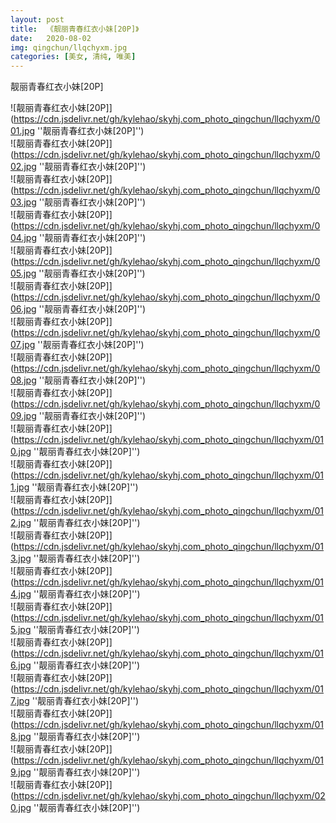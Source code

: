 ```yaml
---
layout: post
title:  《靓丽青春红衣小妹[20P]》
date:   2020-08-02
img: qingchun/llqchyxm.jpg
categories: [美女, 清纯, 唯美]
---
```


靓丽青春红衣小妹[20P]

![靓丽青春红衣小妹[20P]](https://cdn.jsdelivr.net/gh/kylehao/skyhj.com_photo_qingchun/llqchyxm/001.jpg ''靓丽青春红衣小妹[20P]'') <br>
![靓丽青春红衣小妹[20P]](https://cdn.jsdelivr.net/gh/kylehao/skyhj.com_photo_qingchun/llqchyxm/002.jpg ''靓丽青春红衣小妹[20P]'') <br>
![靓丽青春红衣小妹[20P]](https://cdn.jsdelivr.net/gh/kylehao/skyhj.com_photo_qingchun/llqchyxm/003.jpg ''靓丽青春红衣小妹[20P]'') <br>
![靓丽青春红衣小妹[20P]](https://cdn.jsdelivr.net/gh/kylehao/skyhj.com_photo_qingchun/llqchyxm/004.jpg ''靓丽青春红衣小妹[20P]'') <br>
![靓丽青春红衣小妹[20P]](https://cdn.jsdelivr.net/gh/kylehao/skyhj.com_photo_qingchun/llqchyxm/005.jpg ''靓丽青春红衣小妹[20P]'') <br>
![靓丽青春红衣小妹[20P]](https://cdn.jsdelivr.net/gh/kylehao/skyhj.com_photo_qingchun/llqchyxm/006.jpg ''靓丽青春红衣小妹[20P]'') <br>
![靓丽青春红衣小妹[20P]](https://cdn.jsdelivr.net/gh/kylehao/skyhj.com_photo_qingchun/llqchyxm/007.jpg ''靓丽青春红衣小妹[20P]'') <br>
![靓丽青春红衣小妹[20P]](https://cdn.jsdelivr.net/gh/kylehao/skyhj.com_photo_qingchun/llqchyxm/008.jpg ''靓丽青春红衣小妹[20P]'') <br>
![靓丽青春红衣小妹[20P]](https://cdn.jsdelivr.net/gh/kylehao/skyhj.com_photo_qingchun/llqchyxm/009.jpg ''靓丽青春红衣小妹[20P]'') <br>
![靓丽青春红衣小妹[20P]](https://cdn.jsdelivr.net/gh/kylehao/skyhj.com_photo_qingchun/llqchyxm/010.jpg ''靓丽青春红衣小妹[20P]'') <br>
![靓丽青春红衣小妹[20P]](https://cdn.jsdelivr.net/gh/kylehao/skyhj.com_photo_qingchun/llqchyxm/011.jpg ''靓丽青春红衣小妹[20P]'') <br>
![靓丽青春红衣小妹[20P]](https://cdn.jsdelivr.net/gh/kylehao/skyhj.com_photo_qingchun/llqchyxm/012.jpg ''靓丽青春红衣小妹[20P]'') <br>
![靓丽青春红衣小妹[20P]](https://cdn.jsdelivr.net/gh/kylehao/skyhj.com_photo_qingchun/llqchyxm/013.jpg ''靓丽青春红衣小妹[20P]'') <br>
![靓丽青春红衣小妹[20P]](https://cdn.jsdelivr.net/gh/kylehao/skyhj.com_photo_qingchun/llqchyxm/014.jpg ''靓丽青春红衣小妹[20P]'') <br>
![靓丽青春红衣小妹[20P]](https://cdn.jsdelivr.net/gh/kylehao/skyhj.com_photo_qingchun/llqchyxm/015.jpg ''靓丽青春红衣小妹[20P]'') <br>
![靓丽青春红衣小妹[20P]](https://cdn.jsdelivr.net/gh/kylehao/skyhj.com_photo_qingchun/llqchyxm/016.jpg ''靓丽青春红衣小妹[20P]'') <br>
![靓丽青春红衣小妹[20P]](https://cdn.jsdelivr.net/gh/kylehao/skyhj.com_photo_qingchun/llqchyxm/017.jpg ''靓丽青春红衣小妹[20P]'') <br>
![靓丽青春红衣小妹[20P]](https://cdn.jsdelivr.net/gh/kylehao/skyhj.com_photo_qingchun/llqchyxm/018.jpg ''靓丽青春红衣小妹[20P]'') <br>
![靓丽青春红衣小妹[20P]](https://cdn.jsdelivr.net/gh/kylehao/skyhj.com_photo_qingchun/llqchyxm/019.jpg ''靓丽青春红衣小妹[20P]'') <br>
![靓丽青春红衣小妹[20P]](https://cdn.jsdelivr.net/gh/kylehao/skyhj.com_photo_qingchun/llqchyxm/020.jpg ''靓丽青春红衣小妹[20P]'') <br>
